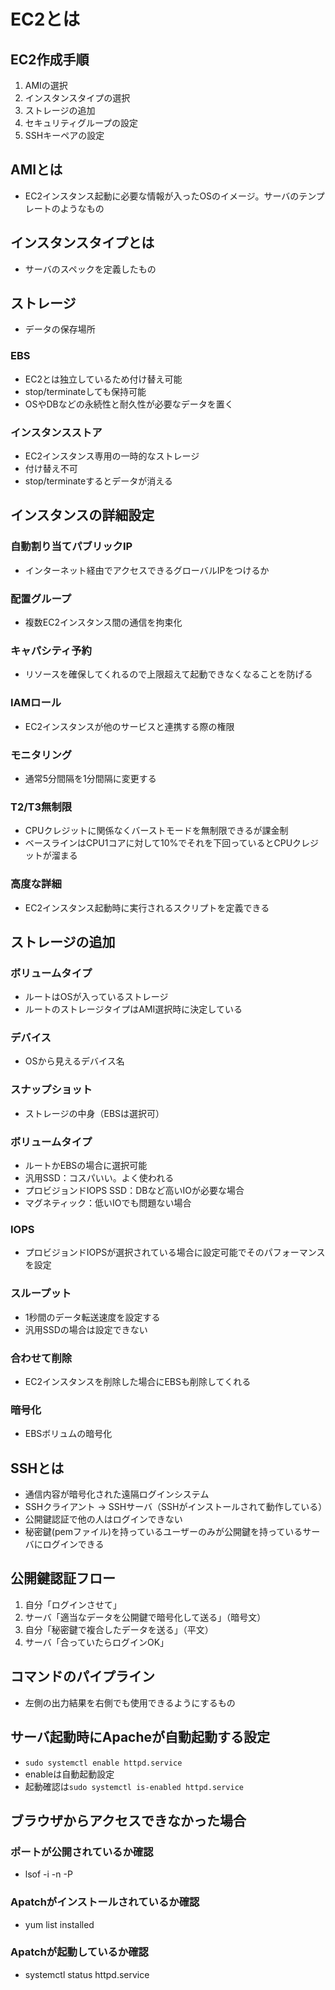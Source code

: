 # EC2とは

## EC2作成手順

1. AMIの選択
1. インスタンスタイプの選択
1. ストレージの追加
1. セキュリティグループの設定
1. SSHキーペアの設定

## AMIとは

* EC2インスタンス起動に必要な情報が入ったOSのイメージ。サーバのテンプレートのようなもの

## インスタンスタイプとは

* サーバのスペックを定義したもの

## ストレージ

* データの保存場所

### EBS
* EC2とは独立しているため付け替え可能
* stop/terminateしても保持可能
* OSやDBなどの永続性と耐久性が必要なデータを置く

### インスタンスストア
* EC2インスタンス専用の一時的なストレージ
* 付け替え不可
* stop/terminateするとデータが消える

## インスタンスの詳細設定
### 自動割り当てパブリックIP
* インターネット経由でアクセスできるグローバルIPをつけるか

### 配置グループ
* 複数EC2インスタンス間の通信を拘束化

### キャパシティ予約
* リソースを確保してくれるので上限超えて起動できなくなることを防げる

### IAMロール
* EC2インスタンスが他のサービスと連携する際の権限

### モニタリング
* 通常5分間隔を1分間隔に変更する

### T2/T3無制限
* CPUクレジットに関係なくバーストモードを無制限できるが課金制
* ベースラインはCPU1コアに対して10%でそれを下回っているとCPUクレジットが溜まる

### 高度な詳細
* EC2インスタンス起動時に実行されるスクリプトを定義できる

## ストレージの追加
### ボリュームタイプ
* ルートはOSが入っているストレージ
* ルートのストレージタイプはAMI選択時に決定している

### デバイス
* OSから見えるデバイス名

### スナップショット
* ストレージの中身（EBSは選択可）

### ボリュームタイプ
* ルートかEBSの場合に選択可能
* 汎用SSD：コスパいい。よく使われる
* プロビジョンドIOPS SSD：DBなど高いIOが必要な場合
* マグネティック：低いIOでも問題ない場合

### IOPS
* プロビジョンドIOPSが選択されている場合に設定可能でそのパフォーマンスを設定

### スループット
* 1秒間のデータ転送速度を設定する
* 汎用SSDの場合は設定できない

### 合わせて削除
* EC2インスタンスを削除した場合にEBSも削除してくれる

### 暗号化
* EBSボリュムの暗号化

## SSHとは
* 通信内容が暗号化された遠隔ログインシステム
* SSHクライアント -> SSHサーバ（SSHがインストールされて動作している）
* 公開鍵認証で他の人はログインできない
* 秘密鍵(pemファイル)を持っているユーザーのみが公開鍵を持っているサーバにログインできる

## 公開鍵認証フロー
1. 自分「ログインさせて」
1. サーバ「適当なデータを公開鍵で暗号化して送る」（暗号文）
1. 自分「秘密鍵で複合したデータを送る」（平文）
1. サーバ「合っていたらログインOK」

## コマンドのパイプライン
* 左側の出力結果を右側でも使用できるようにするもの

## サーバ起動時にApacheが自動起動する設定
* `sudo systemctl enable httpd.service`
* enableは自動起動設定
* 起動確認は`sudo systemctl is-enabled httpd.service`

## ブラウザからアクセスできなかった場合
### ポートが公開されているか確認
* lsof -i -n -P

### Apatchがインストールされているか確認
* yum list installed

### Apatchが起動しているか確認
* systemctl status httpd.service
